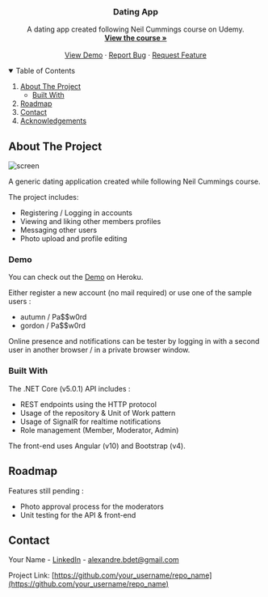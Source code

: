 <!-- PROJECT LOGO -->
<br />
<p align="center">
  <h3 align="center">Dating App</h3>

  <p align="center">
    A dating app created following Neil Cummings course on Udemy. 
    <br />
    <a href="https://www.udemy.com/course/build-an-app-with-aspnet-core-and-angular-from-scratch/"><strong>View the course »</strong></a>
    <br />
    <br />
    <a href="https://datingapp-ab.herokuapp.com/">View Demo</a>
    ·
    <a href="https://github.com/redowl0v0/dating-app/issues">Report Bug</a>
    ·
    <a href="https://github.com/redowl0v0/dating-app/issues">Request Feature</a>
  </p>
</p>



<!-- TABLE OF CONTENTS -->
<details open="open">
  <summary>Table of Contents</summary>
  <ol>
    <li>
      <a href="#about-the-project">About The Project</a>
      <ul>
        <li><a href="#built-with">Built With</a></li>
      </ul>
    </li>
    <li><a href="#roadmap">Roadmap</a></li>
    <li><a href="#contact">Contact</a></li>
    <li><a href="#acknowledgements">Acknowledgements</a></li>
  </ol>
</details>



<!-- ABOUT THE PROJECT -->
## About The Project

![screen](https://res.cloudinary.com/alexbdet/image/upload/v1615773975/Capture_j1mpqs.jpg)


A generic dating application created while following Neil Cummings course.

The project includes:
* Registering / Logging in accounts
* Viewing and liking other members profiles
* Messaging other users
* Photo upload and profile editing

### Demo

You can check out the [Demo](https://datingapp-ab.herokuapp.com) on Heroku.

Either register a new account (no mail required) or use one of the sample users :
* autumn / Pa$$w0rd
* gordon / Pa$$w0rd

Online presence and notifications can be tester by logging in with a second user in another browser / in a private browser window.

### Built With

The .NET Core (v5.0.1) API includes :
* REST endpoints using the HTTP protocol 
* Usage of the repository & Unit of Work pattern
* Usage of SignalR for realtime notifications
* Role management (Member, Moderator, Admin)

The front-end uses Angular (v10) and Bootstrap (v4).

<!-- ROADMAP -->
## Roadmap

Features still pending :
* Photo approval process for the moderators
* Unit testing for the API & front-end

<!-- CONTACT -->
## Contact

Your Name - [LinkedIn](https://www.linkedin.com/in/alex-beaudet/) - alexandre.bdet@gmail.com

Project Link: [https://github.com/your_username/repo_name](https://github.com/your_username/repo_name)

 
